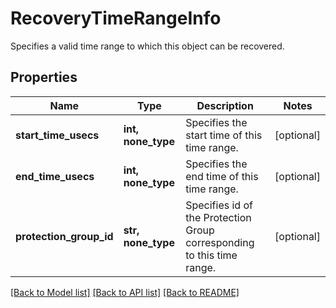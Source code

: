 # RecoveryTimeRangeInfo

Specifies a valid time range to which this object can be recovered.

## Properties
Name | Type | Description | Notes
------------ | ------------- | ------------- | -------------
**start_time_usecs** | **int, none_type** | Specifies the start time of this time range. | [optional] 
**end_time_usecs** | **int, none_type** | Specifies the end time of this time range. | [optional] 
**protection_group_id** | **str, none_type** | Specifies id of the Protection Group corresponding to this time range. | [optional] 

[[Back to Model list]](../README.md#documentation-for-models) [[Back to API list]](../README.md#documentation-for-api-endpoints) [[Back to README]](../README.md)


